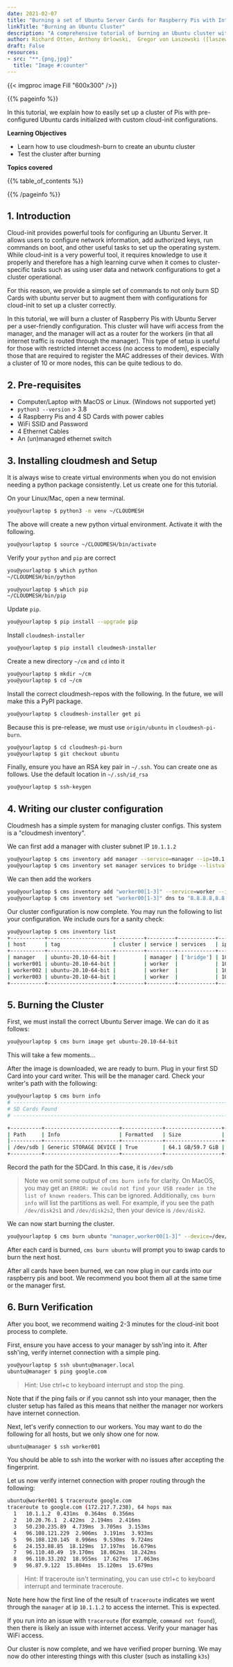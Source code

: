 ```yaml
---
date: 2021-02-07
title: "Burning a set of Ubuntu Server Cards for Raspberry Pis with Internet Access"
linkTitle: "Burning an Ubuntu Cluster"
description: "A comprehensive tutorial of burning an Ubuntu cluster with internet access"
author: Richard Otten, Anthony Orlowski,  Gregor von Laszewski ([laszewski@gmail.com](mailto:laszewski@gmail.com)) [laszewski.github.io](https://laszewski.github.io)
draft: False
resources:
- src: "**.{png,jpg}"
  title: "Image #:counter"
---
```


{{< imgproc image Fill "600x300" />}}

{{% pageinfo %}}

In this tutorial, we explain how to easily set up a cluster of Pis with pre-configured Ubuntu cards
initialized with custom cloud-init configurations.

**Learning Objectives**

* Learn how to use cloudmesh-burn to create an ubuntu cluster
* Test the cluster after burning

**Topics covered**

{{% table_of_contents %}}

{{% /pageinfo %}}

## 1. Introduction

Cloud-init provides powerful tools for configuring an Ubuntu Server. It allows users to configure network
information, add authorized keys, run commands on boot, and other useful tasks to set up the operating system. While cloud-init is a very
powerful tool, it requires knowledge to use it properly and therefore has a high learning curve when it comes to cluster-specific tasks such as using user data and network configurations
to get a cluster operational.

For this reason, we provide a simple set of commands to not only burn SD Cards with ubuntu server but to augment them with configurations for cloud-init
to set up a cluster correctly.

In this tutorial, we will burn a cluster of Raspberry Pis with Ubuntu Server per a user-friendly configuration.
This cluster will have wifi access from the manager, and the manager will act as a router for the workers (in that all
internet traffic is routed through the manager). This type of setup is useful for those with restricted internet access
(no access to modem), especially those that are required to register the MAC addresses of their devices. With a cluster
of 10 or more nodes, this can be quite tedious to do.

## 2. Pre-requisites

* Computer/Laptop with MacOS or Linux. (Windows not supported yet)
* `python3 --version` > 3.8
* 4 Raspberry Pis and 4 SD Cards with power cables
* WiFi SSID and Password
* 4 Ethernet Cables
* An (un)managed ethernet switch

## 3. Installing cloudmesh and Setup

It is always wise to create virtual environments when you do not envision needing a python package consistently. Let us
create one for this tutorial.

On your Linux/Mac, open a new terminal.

```bash
you@yourlaptop $ python3 -m venv ~/CLOUDMESH
```

The above will create a new python virtual environment. Activate it with the following.

```bash
you@yourlaptop $ source ~/CLOUDMESH/bin/activate
```

Verify your `python` and `pip` are correct

```bash
you@yourlaptop $ which python
~/CLOUDMESH/bin/python

you@yourlaptop $ which pip
~/CLOUDMESH/bin/pip
```

Update `pip`.

```bash
you@yourlaptop $ pip install --upgrade pip
```

Install `cloudmesh-installer`

```bash
you@yourlaptop $ pip install cloudmesh-installer
```

Create a new directory `~/cm` and `cd` into it

```bash
you@yourlaptop $ mkdir ~/cm
you@yourlaptop $ cd ~/cm
```

Install the correct cloudmesh-repos with the following. In the future, we
will make this a PyPI package.

```bash
you@yourlaptop $ cloudmesh-installer get pi
```

Because this is pre-release, we must use `origin/ubuntu` in `cloudmesh-pi-burn`.

```bash
you@yourlaptop $ cd cloudmesh-pi-burn
you@yourlaptop $ git checkout ubuntu
```

Finally, ensure you have an RSA key pair in `~/.ssh`. You can create one as follows. Use the default location in `~/.ssh/id_rsa`

```bash
you@yourlaptop $ ssh-keygen
```

## 4. Writing our cluster configuration

Cloudmesh has a simple system for managing cluster configs. This system is a "cloudmesh inventory".

We can first add a manager with cluster subnet IP `10.1.1.2`

```bash
you@yourlaptop $ cms inventory add manager --service=manager --ip=10.1.1.2 --tag=ubuntu-20.10-64-bit
you@yourlaptop $ cms inventory set manager services to bridge --listvalue
```

We can then add the workers

```bash
you@yourlaptop $ cms inventory add "worker00[1-3]" --service=worker --ip="10.1.1.[3-5]" --router=10.1.1.2 --tag=ubuntu-20.10-64-bit
you@yourlaptop $ cms inventory set "worker00[1-3]" dns to "8.8.8.8,8.8.4.4" --listvalue
```

Our cluster configuration is now complete. You may run the following to list your configuration. We include ours for a sanity check:

```bash
you@yourlaptop $ cms inventory list
+-----------+---------------------+---------+---------+------------+----------+------------------------+----------+--------+----------+--------+---------+-------------+-------------------+
| host      | tag                 | cluster | service | services   | ip       | dns                    | router   | locale | timezone | owners | comment | description | keyfile           |
+-----------+---------------------+---------+---------+------------+----------+------------------------+----------+--------+----------+--------+---------+-------------+-------------------+
| manager   | ubuntu-20.10-64-bit |         | manager | ['bridge'] | 10.1.1.2 |                        |          |        |          |        |         |             | ~/.ssh/id_rsa.pub |
| worker001 | ubuntu-20.10-64-bit |         | worker  |            | 10.1.1.3 | ['8.8.8.8', '8.8.4.4'] | 10.1.1.2 |        |          |        |         |             | ~/.ssh/id_rsa.pub |
| worker002 | ubuntu-20.10-64-bit |         | worker  |            | 10.1.1.4 | ['8.8.8.8', '8.8.4.4'] | 10.1.1.2 |        |          |        |         |             | ~/.ssh/id_rsa.pub |
| worker003 | ubuntu-20.10-64-bit |         | worker  |            | 10.1.1.5 | ['8.8.8.8', '8.8.4.4'] | 10.1.1.2 |        |          |        |         |             | ~/.ssh/id_rsa.pub |
+-----------+---------------------+---------+---------+------------+----------+------------------------+----------+--------+----------+--------+---------+-------------+-------------------+
```

## 5. Burning the Cluster

First, we must install the correct Ubuntu Server image. We can do it as follows:

```bash
you@yourlaptop $ cms burn image get ubuntu-20.10-64-bit
```

This will take a few moments...

After the image is downloaded, we are ready to burn. Plug in your first SD Card into your card
writer. This will be the manager card. Check your writer's path with the following:

```bash
you@yourlaptop $ cms burn info
# ----------------------------------------------------------------------
# SD Cards Found
# ----------------------------------------------------------------------

+----------+------------------------+-------------+------------------+--------------+------------+---------+----------+-------------+-------------+
| Path     | Info                   | Formatted   | Size             | Plugged-in   | Readable   | Empty   | Access   | Removable   | Writeable   |
|----------+------------------------+-------------+------------------+--------------+------------+---------+----------+-------------+-------------|
| /dev/sdb | Generic STORAGE DEVICE | True        | 64.1 GB/59.7 GiB | True         | True       | False   | True     | True        | True        |
+----------+------------------------+-------------+------------------+--------------+------------+---------+----------+-------------+-------------+
```

Record the path for the SDCard. In this case, it is `/dev/sdb`

> Note we omit some output of `cms burn info` for clarity.
> On MacOS, you may get an `ERROR: We could not find your USB reader in the list of known readers`. This can be ignored. Additionally, `cms burn info` will list the partitions as well. For example, if you see the path `/dev/disk2s1` and `/dev/disk2s2`, then your device is `/dev/disk2`.

We can now start burning the cluster.

```bash
you@yourlaptop $ cms burn ubuntu "manager,worker00[1-3]" --device=/dev/sdb --ssid="WIFI_SSID" --wifipassword="PASSWORD" --country="US" -v
```

After each card is burned, `cms burn ubuntu` will prompt you to swap cards to burn the next host.

After all cards have been burned, we can now plug in our cards into our raspberry pis and boot. We recommend you boot them all at the same time or the manager first.

## 6. Burn Verification

After you boot, we recommend waiting 2-3 minutes for the cloud-init boot process to complete.

First, ensure you have access to your manager by ssh'ing into it. After ssh'ing, verify internet connection
with a simple ping.

```bash
you@yourlaptop $ ssh ubuntu@manager.local
ubuntu@manager $ ping google.com
```

> Hint: Use ctrl+c to keyboard interrupt and stop the ping.

Note that if the ping fails or if you cannot ssh into your manager, then the cluster setup has failed as this means
that neither the manager nor workers have internet connection.

Next, let's verify connection to our workers. You may want to do the following for all hosts, but we only show one for now.

```bash
ubuntu@manager $ ssh worker001
```

You should be able to ssh into the worker with no issues after accepting the fingerprint.

Let us now verify internet connection with proper routing through the following:

```bash
ubuntu@worker001 $ traceroute google.com
traceroute to google.com (172.217.7.238), 64 hops max
  1   10.1.1.2  0.431ms  0.364ms  0.356ms
  2   10.20.76.1  2.422ms  2.194ms  2.416ms
  3   50.230.235.89  4.739ms  3.705ms  3.153ms
  4   96.108.121.229  2.906ms  3.191ms  3.933ms
  5   96.108.120.145  8.996ms  9.530ms  9.724ms
  6   24.153.88.85  18.129ms  17.197ms  16.679ms
  7   96.110.40.49  19.170ms  18.062ms  18.242ms
  8   96.110.33.202  18.955ms  17.627ms  17.063ms
  9   96.87.9.122  15.804ms  15.120ms  15.679ms
```

> Hint: If traceroute isn't terminating, you can use ctrl+c to keyboard interrupt and terminate traceroute.

Note here how the first line of the result of `traceroute` indicates we went through the `manager` at ip `10.1.1.2`
to access the internet. This is expected.

If you run into an issue with `traceroute` (for example, `command not found`), then there is likely an issue with
internet access. Verify your manager has WiFi access.

Our cluster is now complete, and we have verified proper burning. We may now do other interesting things with this cluster (such as installing `k3s`)

